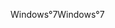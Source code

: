 <span data-ttu-id="28570-101">Windows°7</span><span class="sxs-lookup"><span data-stu-id="28570-101">Windows°7</span></span>